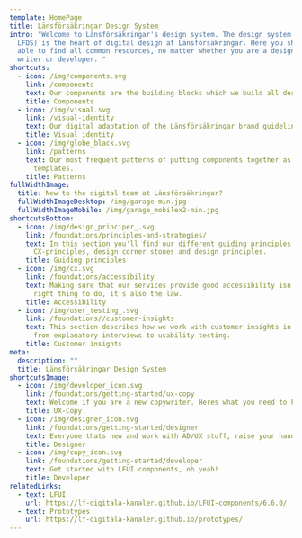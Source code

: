 ```yaml
---
template: HomePage
title: Länsförsäkringar Design System
intro: "Welcome to Länsförsäkringar's design system. The design system (known as
  LFDS) is the heart of digital design at Länsförsäkringar. Here you should be
  able to find all common resources, no matter whether you are a designer,
  writer or developer. "
shortcuts:
  - icon: /img/components.svg
    link: /components
    text: Our components are the building blocks which we build all design upon.
    title: Components
  - icon: /img/visual.svg
    link: /visual-identity
    text: Our digital adaptation of the Länsförsäkringar brand guidelines.
    title: Visual identity
  - icon: /img/globe_black.svg
    link: /patterns
    text: Our most frequent patterns of putting components together as well as
      templates.
    title: Patterns
fullWidthImage:
  title: New to the digital team at Länsförsäkringar?
  fullWidthImageDesktop: /img/garage-min.jpg
  fullWidthImageMobile: /img/garage_mobilex2-min.jpg
shortcutsBottom:
  - icon: /img/design_principer_.svg
    link: /foundations/principles-and-strategies/
    text: In this section you'll find our different guiding principles;
      CX-principles, design corner stones and design principles.
    title: Guiding principles
  - icon: /img/cx.svg
    link: /foundations/accessibility
    text: Making sure that our services provide good accessibility isn't only the
      right thing to do, it's also the law.
    title: Accessibility
  - icon: /img/user_testing_.svg
    link: /foundations//customer-insights
    text: This section describes how we work with customer insights in various ways,
      from explanatory interviews to usability testing.
    title: Customer insights
meta:
  description: ""
  title: Länsförsäkringar Design System
shortcutsImage:
  - icon: /img/developer_icon.svg
    link: /foundations/getting-started/ux-copy
    text: Welcome if you are a new copywriter. Heres what you need to know.
    title: UX-Copy
  - icon: /img/designer_icon.svg
    link: /foundations/getting-started/designer
    text: Everyone thats new and work with AD/UX stuff, raise your hands.
    title: Designer
  - icon: /img/copy_icon.svg
    link: /foundations/getting-started/developer
    text: Get started with LFUI components, oh yeah!
    title: Developer
relatedLinks:
  - text: LFUI
    url: https://lf-digitala-kanaler.github.io/LFUI-components/6.6.0/
  - text: Prototypes
    url: https://lf-digitala-kanaler.github.io/prototypes/
---
```

